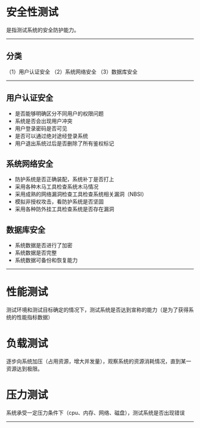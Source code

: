 # 安全性测试
是指测试系统的安全防护能力。

----

## 分类
（1）用户认证安全   （2）系统网络安全     （3）数据库安全

----

## 用户认证安全
+ 是否能够明确区分不同用户的权限问题
+ 系统是否会出现用户冲突
+ 用户登录密码是否可见
+ 是否可以通过绝对途经登录系统
+ 用户退出系统过后是否删除了所有鉴权标记
## 系统网络安全
+ 防护系统是否正确装配，系统补丁是否打上
+ 采用各种木马工具检查系统木马情况
+ 采用成熟的网络漏洞检查工具检查系统相关漏洞（NBSI）
+ 模拟非授权攻击，看防护系统是否坚固
+ 采用各种防外挂工具检查系统是否存在漏洞
## 数据库安全
+ 系统数据是否进行了加密
+ 系统数据是否完整
+ 系统数据可备份和恢复能力

***
# 性能测试
测试环境和测试目标确定的情况下，测试系统是否达到宣称的能力（是为了获得系统的性能指标数据）
# 负载测试
逐步向系统加压（占用资源，增大并发量），观察系统的资源消耗情况，直到某一资源达到极限。
# 压力测试
系统承受一定压力条件下（cpu、内存、网络、磁盘），测试系统是否出现错误

-------





